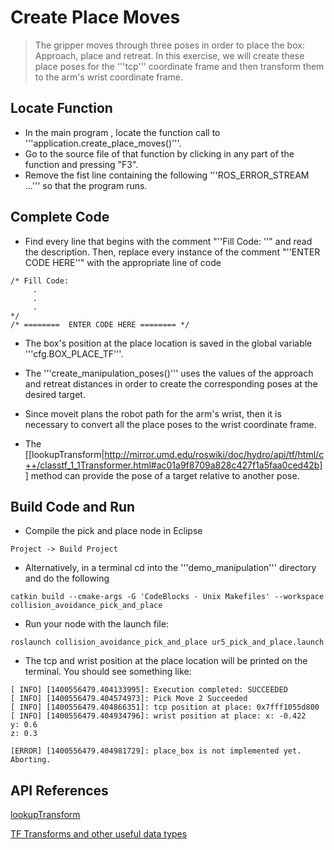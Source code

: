 # Create Place Moves
>The gripper moves through three poses in order to place the box: Approach, place and retreat. In this exercise, we will create these place poses for the '''tcp'''  coordinate frame and then transform them to the arm's wrist coordinate frame.

## Locate Function

  * In the main program , locate the function call to '''application.create_place_moves()'''.
  * Go to the source file of that function by clicking in any part of the function and pressing "F3".
  * Remove the fist line containing the following '''ROS_ERROR_STREAM ...''' so that the program runs.

## Complete Code

  * Find every line that begins with the comment "''Fill Code: ''" and read the description.  Then, replace every instance of the comment  "''ENTER CODE HERE''"
 with the appropriate line of code
```
/* Fill Code:
     .
     .
     .
*/
/* ========  ENTER CODE HERE ======== */
```

 * The box's position at the place location is saved in the global variable '''cfg.BOX_PLACE_TF'''.

 * The '''create_manipulation_poses()''' uses the values of the approach and retreat distances in order to create the corresponding poses at the desired target.

 * Since moveit plans the robot path for the arm's wrist, then it is necessary to convert all the place poses to the wrist coordinate frame.

 * The [[lookupTransform|http://mirror.umd.edu/roswiki/doc/hydro/api/tf/html/c++/classtf_1_1Transformer.html#ac01a9f8709a828c427f1a5faa0ced42b]] method can provide the pose of a target relative to another pose.

## Build Code and Run

  * Compile the pick and place node  in Eclipse
```
Project -> Build Project
```

  * Alternatively, in a terminal cd into the '''demo_manipulation''' directory and do the following
```
catkin build --cmake-args -G 'CodeBlocks - Unix Makefiles' --workspace collision_avoidance_pick_and_place
```

  * Run your node with the launch file:
```
roslaunch collision_avoidance_pick_and_place ur5_pick_and_place.launch
```
  * The tcp and wrist position at the place location will be printed on the terminal. You should see something like:
```
[ INFO] [1400556479.404133995]: Execution completed: SUCCEEDED
[ INFO] [1400556479.404574973]: Pick Move 2 Succeeded
[ INFO] [1400556479.404866351]: tcp position at place: 0x7fff1055d800
[ INFO] [1400556479.404934796]: wrist position at place: x: -0.422
y: 0.6
z: 0.3

[ERROR] [1400556479.404981729]: place_box is not implemented yet.  Aborting.
```



## API References

[lookupTransform](http://mirror.umd.edu/roswiki/doc/hydro/api/tf/html/c++/classtf_1_1Transformer.html#ac01a9f8709a828c427f1a5faa0ced42b)

[TF Transforms and other useful data types](http://wiki.ros.org/tf/Overview/Data%20Types)
